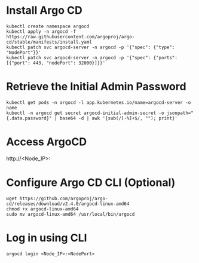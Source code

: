 # Install Argo CD
```
kubectl create namespace argocd
kubectl apply -n argocd -f https://raw.githubusercontent.com/argoproj/argo-cd/stable/manifests/install.yaml
kubectl patch svc argocd-server -n argocd -p '{"spec": {"type": "NodePort"}}'
kubectl patch svc argocd-server -n argocd -p '{"spec": {"ports": [{"port": 443, "nodePort": 32000}]}}' 
```
# Retrieve the Initial Admin Password
```
kubectl get pods -n argocd -l app.kubernetes.io/name=argocd-server -o name 
kubectl -n argocd get secret argocd-initial-admin-secret -o jsonpath="{.data.password}" | base64 -d | awk '{sub(/[-%]+$/, ""); print}'
```

# Access ArgoCD
http://<Node_IP>:<NodePort>

# Configure Argo CD CLI (Optional)
```
wget https://github.com/argoproj/argo-cd/releases/download/v2.4.0/argocd-linux-amd64
chmod +x argocd-linux-amd64
sudo mv argocd-linux-amd64 /usr/local/bin/argocd 
```

# Log in using CLI
```
argocd login <Node_IP>:<NodePort>
```
